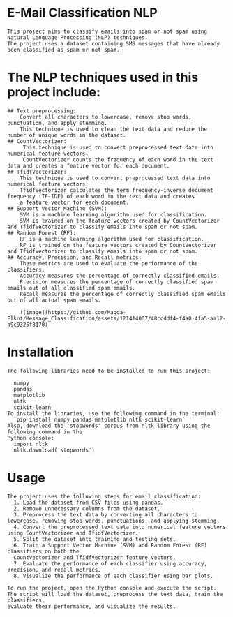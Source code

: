 # E-Mail Classification NLP
    This project aims to classify emails into spam or not spam using Natural Language Processing (NLP) techniques. 
    The project uses a dataset containing SMS messages that have already been classified as spam or not spam.

# The NLP techniques used in this project include:
    ## Text preprocessing:
        Convert all characters to lowercase, remove stop words, punctuation, and apply stemming. 
        This technique is used to clean the text data and reduce the number of unique words in the dataset.
    ## CountVectorizer:
         This technique is used to convert preprocessed text data into numerical feature vectors. 
         CountVectorizer counts the frequency of each word in the text data and creates a feature vector for each document.
    ## TfidfVectorizer:
        This technique is used to convert preprocessed text data into numerical feature vectors. 
        TfidfVectorizer calculates the term frequency-inverse document frequency (TF-IDF) of each word in the text data and creates 
        a feature vector for each document.
    ## Support Vector Machine (SVM):
        SVM is a machine learning algorithm used for classification. 
        SVM is trained on the feature vectors created by CountVectorizer and TfidfVectorizer to classify emails into spam or not spam.
    ## Random Forest (RF): 
        RF is a machine learning algorithm used for classification. 
        RF is trained on the feature vectors created by CountVectorizer and TfidfVectorizer to classify emails into spam or not spam.
    ## Accuracy, Precision, and Recall metrics: 
        These metrics are used to evaluate the performance of the classifiers. 
        Accuracy measures the percentage of correctly classified emails. 
        Precision measures the percentage of correctly classified spam emails out of all classified spam emails. 
        Recall measures the percentage of correctly classified spam emails out of all actual spam emails.    

        ![image](https://github.com/Magda-Elkot/Message_Classification/assets/121414067/48ccddf4-f4a0-4fa5-aa12-a9c9325f8170)


# Installation
    The following libraries need to be installed to run this project:

      numpy
      pandas
      matplotlib
      nltk
      scikit-learn
    To install the libraries, use the following command in the terminal:
      `pip install numpy pandas matplotlib nltk scikit-learn`
    Also, download the 'stopwords' corpus from nltk library using the following command in the 
    Python console:
      import nltk
      nltk.download('stopwords')

# Usage
    The project uses the following steps for email classification:
      1. Load the dataset from CSV files using pandas.
      2. Remove unnecessary columns from the dataset.
      3. Preprocess the text data by converting all characters to lowercase, removing stop words, punctuations, and applying stemming.
      4. Convert the preprocessed text data into numerical feature vectors using CountVectorizer and TfidfVectorizer.
      5. Split the dataset into training and testing sets.
      6. Train a Support Vector Machine (SVM) and Random Forest (RF) classifiers on both the 
      CountVectorizer and TfidfVectorizer feature vectors.
      7. Evaluate the performance of each classifier using accuracy, precision, and recall metrics.
      8. Visualize the performance of each classifier using bar plots.
      
    To run the project, open the Python console and execute the script. The script will load the dataset, preprocess the text data, train the classifiers, 
    evaluate their performance, and visualize the results.
